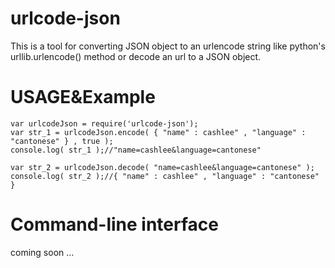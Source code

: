 urlcode-json
==============

This is a tool for converting JSON object to an urlencode string like python's urllib.urlencode() method or decode an url to a JSON object.

USAGE&Example
=====

    var urlcodeJson = require('urlcode-json');
    var str_1 = urlcodeJson.encode( { "name" : cashlee" , "language" : "cantonese" } , true );
    console.log( str_1 );//"name=cashlee&language=cantonese"

    var str_2 = urlcodeJson.decode( "name=cashlee&language=cantonese" );
    console.log( str_2 );//{ "name" : cashlee" , "language" : "cantonese" } 

Command-line interface
======================

  coming soon ... 
